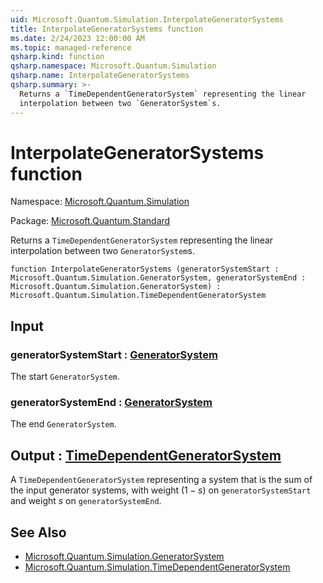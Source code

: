 ```yaml
---
uid: Microsoft.Quantum.Simulation.InterpolateGeneratorSystems
title: InterpolateGeneratorSystems function
ms.date: 2/24/2023 12:00:00 AM
ms.topic: managed-reference
qsharp.kind: function
qsharp.namespace: Microsoft.Quantum.Simulation
qsharp.name: InterpolateGeneratorSystems
qsharp.summary: >-
  Returns a `TimeDependentGeneratorSystem` representing the linear
  interpolation between two `GeneratorSystem`s.
---
```


# InterpolateGeneratorSystems function

Namespace: [Microsoft.Quantum.Simulation](xref:Microsoft.Quantum.Simulation)

Package: [Microsoft.Quantum.Standard](https://nuget.org/packages/Microsoft.Quantum.Standard)


Returns a `TimeDependentGeneratorSystem` representing the linearinterpolation between two `GeneratorSystem`s.

```qsharp
function InterpolateGeneratorSystems (generatorSystemStart : Microsoft.Quantum.Simulation.GeneratorSystem, generatorSystemEnd : Microsoft.Quantum.Simulation.GeneratorSystem) : Microsoft.Quantum.Simulation.TimeDependentGeneratorSystem
```


## Input

### generatorSystemStart : [GeneratorSystem](xref:Microsoft.Quantum.Simulation.GeneratorSystem)

The start `GeneratorSystem`.


### generatorSystemEnd : [GeneratorSystem](xref:Microsoft.Quantum.Simulation.GeneratorSystem)

The end `GeneratorSystem`.



## Output : [TimeDependentGeneratorSystem](xref:Microsoft.Quantum.Simulation.TimeDependentGeneratorSystem)

A `TimeDependentGeneratorSystem` representing a system that is thesum of the input generator systems, with weight $(1-s)$ on`generatorSystemStart` and weight $s$ on `generatorSystemEnd`.

## See Also

- [Microsoft.Quantum.Simulation.GeneratorSystem](xref:Microsoft.Quantum.Simulation.GeneratorSystem)
- [Microsoft.Quantum.Simulation.TimeDependentGeneratorSystem](xref:Microsoft.Quantum.Simulation.TimeDependentGeneratorSystem)